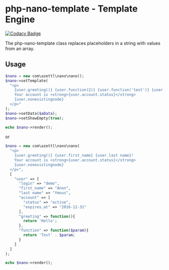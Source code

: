 # php-nano-template - Template Engine

[![Codacy Badge](https://api.codacy.com/project/badge/Grade/9505345b0cca4307a96635413af8877e)](https://www.codacy.com/app/azettl/nanoPHP?utm_source=github.com&utm_medium=referral&utm_content=azettl/nanoPHP&utm_campaign=badger)

The php-nano-template class replaces placeholders in a string with values from an array.

## Usage

```php
$nano = new com\azettl\nano\nano();
$nano->setTemplate(
  "<p>
    {user.greeting()} {user.function(2)} {user.function('test')} {user.first_name} {user.last name}! 
    Your account is <strong>{user.account.status}</strong> 
    {user.nonexistingnode}
  </p>"
);
$nano->setData($aData);
$nano->setShowEmpty(true);

echo $nano->render(); 
```

or

```php
$nano = new com\azettl\nano\nano(
  "<p>
    {user.greeting()} {user.first_name} {user.last name}! 
    Your account is <strong>{user.account.status}</strong> 
    {user.nonexistingnode}
  </p>",
  [
    "user" => [
      "login" => "demo",
      "first_name" => "Anon",
      "last name" => "Ymous",
      "account" => [
        "status" => "active",
        "expires_at" => "2016-12-31"
      ],
      "greeting" => function(){
        return 'Hello';
      },
      "function" => function($param){
        return 'Test' . $param;
      }
    ]
  ]
);

echo $nano->render(); 
```